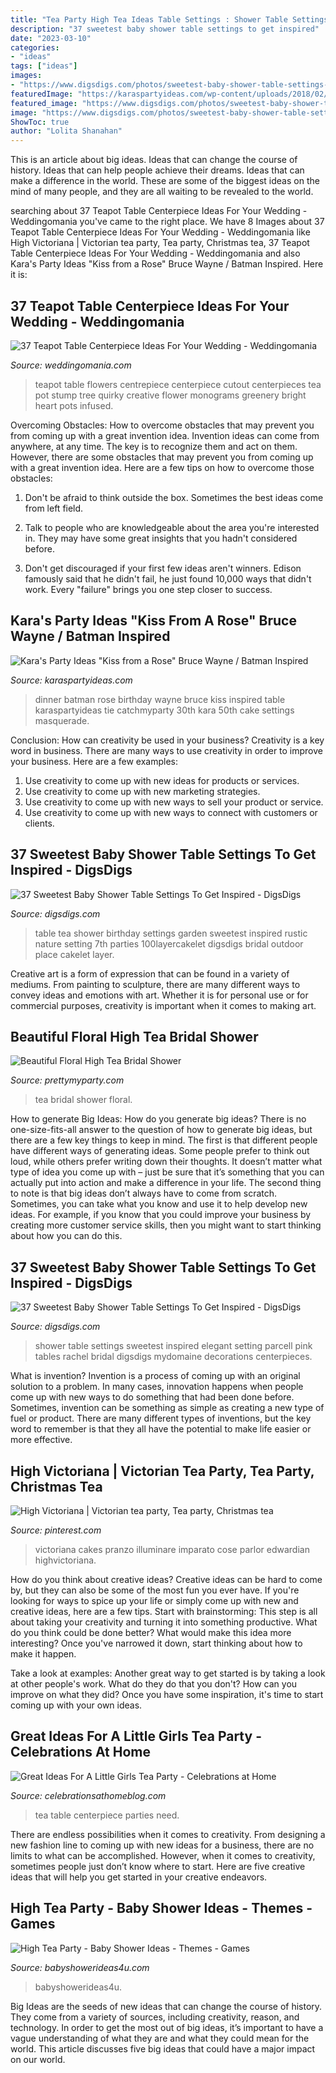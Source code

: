 ```yaml
---
title: "Tea Party High Tea Ideas Table Settings : Shower Table Settings Sweetest Inspired Elegant Setting Parcell Pink Tables Rachel Bridal Digsdigs Mydomaine Decorations Centerpieces"
description: "37 sweetest baby shower table settings to get inspired"
date: "2023-03-10"
categories:
- "ideas"
tags: ["ideas"]
images:
- "https://www.digsdigs.com/photos/sweetest-baby-shower-table-settings-to-get-inspired-28.jpg"
featuredImage: "https://karaspartyideas.com/wp-content/uploads/2018/02/kiss12.jpg"
featured_image: "https://www.digsdigs.com/photos/sweetest-baby-shower-table-settings-to-get-inspired-26.jpg"
image: "https://www.digsdigs.com/photos/sweetest-baby-shower-table-settings-to-get-inspired-26.jpg"
ShowToc: true
author: "Lolita Shanahan"
---
```



This is an article about big ideas. Ideas that can change the course of history. Ideas that can help people achieve their dreams. Ideas that can make a difference in the world. These are some of the biggest ideas on the mind of many people, and they are all waiting to be revealed to the world.

	

		
searching about 37 Teapot Table Centerpiece Ideas For Your Wedding - Weddingomania you've came to the right place. We have 8 Images about 37 Teapot Table Centerpiece Ideas For Your Wedding - Weddingomania like High Victoriana | Victorian tea party, Tea party, Christmas tea, 37 Teapot Table Centerpiece Ideas For Your Wedding - Weddingomania and also Kara&#039;s Party Ideas &quot;Kiss from a Rose&quot; Bruce Wayne / Batman Inspired. Here it is:
		
    
## 37 Teapot Table Centerpiece Ideas For Your Wedding - Weddingomania

<img loading=lazy src="https://i.weddingomania.com/2016/04/a-tree-stump-with-a-cutout-heart-and-monograms-a-white-teapot-with-greenery-and-bright-flowers.jpg" onerror="this.onerror=null;this.src='https://tse1.mm.bing.net/th?id=OIP.IGGOXMNPomhbV2D2dhD6hwHaLH&amp;pid=15.1';" alt="37 Teapot Table Centerpiece Ideas For Your Wedding - Weddingomania">

_Source: weddingomania.com_

>teapot table flowers centrepiece centerpiece cutout centerpieces tea pot stump tree quirky creative flower monograms greenery bright heart pots infused. 

	

Overcoming Obstacles: How to overcome obstacles that may prevent you from coming up with a great invention idea.
Invention ideas can come from anywhere, at any time. The key is to recognize them and act on them. However, there are some obstacles that may prevent you from coming up with a great invention idea. Here are a few tips on how to overcome those obstacles:
1) Don't be afraid to think outside the box. Sometimes the best ideas come from left field.

2) Talk to people who are knowledgeable about the area you're interested in. They may have some great insights that you hadn't considered before.

3) Don't get discouraged if your first few ideas aren't winners. Edison famously said that he didn't fail, he just found 10,000 ways that didn't work. Every "failure" brings you one step closer to success.

    
## Kara&#039;s Party Ideas &quot;Kiss From A Rose&quot; Bruce Wayne / Batman Inspired

<img loading=lazy src="https://karaspartyideas.com/wp-content/uploads/2018/02/kiss12.jpg" onerror="this.onerror=null;this.src='https://tse2.mm.bing.net/th?id=OIP.XN2l957JjG17dWoPZ4BSFAHaLG&amp;pid=15.1';" alt="Kara&#039;s Party Ideas &quot;Kiss from a Rose&quot; Bruce Wayne / Batman Inspired">

_Source: karaspartyideas.com_

>dinner batman rose birthday wayne bruce kiss inspired table karaspartyideas tie catchmyparty 30th kara 50th cake settings masquerade. 

	

Conclusion: How can creativity be used in your business?
Creativity is a key word in business. There are many ways to use creativity in order to improve your business. Here are a few examples:
1. Use creativity to come up with new ideas for products or services.
2. Use creativity to come up with new marketing strategies.
3. Use creativity to come up with new ways to sell your product or service.
4. Use creativity to come up with new ways to connect with customers or clients.

    
## 37 Sweetest Baby Shower Table Settings To Get Inspired - DigsDigs

<img loading=lazy src="https://www.digsdigs.com/photos/sweetest-baby-shower-table-settings-to-get-inspired-26.jpg" onerror="this.onerror=null;this.src='https://tse2.mm.bing.net/th?id=OIP.WgfzxOhZgVL_saPGKmEJ_gHaKG&amp;pid=15.1';" alt="37 Sweetest Baby Shower Table Settings To Get Inspired - DigsDigs">

_Source: digsdigs.com_

>table tea shower birthday settings garden sweetest inspired rustic nature setting 7th parties 100layercakelet digsdigs bridal outdoor place cakelet layer. 

	

Creative art is a form of expression that can be found in a variety of mediums. From painting to sculpture, there are many different ways to convey ideas and emotions with art. Whether it is for personal use or for commercial purposes, creativity is important when it comes to making art.

    
## Beautiful Floral High Tea Bridal Shower

<img loading=lazy src="http://www.prettymyparty.com/wp-content/uploads/2017/08/high-tea-bridal-shower-tea-pot.jpg" onerror="this.onerror=null;this.src='https://tse3.mm.bing.net/th?id=OIP.tWK2RBEEOsgKxex6GZammAHaLH&amp;pid=15.1';" alt="Beautiful Floral High Tea Bridal Shower">

_Source: prettymyparty.com_

>tea bridal shower floral. 

	

How to generate Big Ideas: How do you generate big ideas?
There is no one-size-fits-all answer to the question of how to generate big ideas, but there are a few key things to keep in mind. The first is that different people have different ways of generating ideas. Some people prefer to think out loud, while others prefer writing down their thoughts. It doesn’t matter what type of idea you come up with – just be sure that it’s something that you can actually put into action and make a difference in your life. 
The second thing to note is that big ideas don’t always have to come from scratch. Sometimes, you can take what you know and use it to help develop new ideas. For example, if you know that you could improve your business by creating more customer service skills, then you might want to start thinking about how you can do this.

    
## 37 Sweetest Baby Shower Table Settings To Get Inspired - DigsDigs

<img loading=lazy src="https://www.digsdigs.com/photos/sweetest-baby-shower-table-settings-to-get-inspired-28.jpg" onerror="this.onerror=null;this.src='https://tse1.mm.bing.net/th?id=OIP._6Gq2IBHJ4SNNKMn7wYZ-wHaLG&amp;pid=15.1';" alt="37 Sweetest Baby Shower Table Settings To Get Inspired - DigsDigs">

_Source: digsdigs.com_

>shower table settings sweetest inspired elegant setting parcell pink tables rachel bridal digsdigs mydomaine decorations centerpieces. 

	

What is invention?
Invention is a process of coming up with an original solution to a problem. In many cases, innovation happens when people come up with new ways to do something that had been done before. Sometimes, invention can be something as simple as creating a new type of fuel or product. There are many different types of inventions, but the key word to remember is that they all have the potential to make life easier or more effective.

    
## High Victoriana | Victorian Tea Party, Tea Party, Christmas Tea

<img loading=lazy src="https://i.pinimg.com/originals/79/a0/89/79a089c8c4f7da5ebc07ab2ccfc5a2f2.jpg" onerror="this.onerror=null;this.src='https://tse3.mm.bing.net/th?id=OIP.l05EgpAv5HUGqoq8mCsY1wHaJ4&amp;pid=15.1';" alt="High Victoriana | Victorian tea party, Tea party, Christmas tea">

_Source: pinterest.com_

>victoriana cakes pranzo illuminare imparato cose parlor edwardian highvictoriana. 

	

How do you think about creative ideas?
Creative ideas can be hard to come by, but they can also be some of the most fun you ever have. If you're looking for ways to spice up your life or simply come up with new and creative ideas, here are a few tips. 
Start with brainstorming: This step is all about taking your creativity and turning it into something productive. What do you think could be done better? What would make this idea more interesting? Once you've narrowed it down, start thinking about how to make it happen. 

Take a look at examples: Another great way to get started is by taking a look at other people's work. What do they do that you don't? How can you improve on what they did? Once you have some inspiration, it's time to start coming up with your own ideas.

    
## Great Ideas For A Little Girls Tea Party - Celebrations At Home

<img loading=lazy src="http://celebrationsathomeblog.com/wp-content/uploads/2012/06/little-girls-tea-party-5.jpg" onerror="this.onerror=null;this.src='https://tse2.mm.bing.net/th?id=OIP.ImPKfAU-LcuQFYHBThcLRAHaEp&amp;pid=15.1';" alt="Great Ideas For A Little Girls Tea Party - Celebrations at Home">

_Source: celebrationsathomeblog.com_

>tea table centerpiece parties need. 

	

There are endless possibilities when it comes to creativity. From designing a new fashion line to coming up with new ideas for a business, there are no limits to what can be accomplished. However, when it comes to creativity, sometimes people just don’t know where to start. Here are five creative ideas that will help you get started in your creative endeavors.

    
## High Tea Party - Baby Shower Ideas - Themes - Games

<img loading=lazy src="https://babyshowerideas4u.com/wp-content/uploads/2014/01/481799_499561553408392_1619667807_n.jpg" onerror="this.onerror=null;this.src='https://tse2.mm.bing.net/th?id=OIP.3wCTGU1zz-AhVgqMBAUdbAHaJ4&amp;pid=15.1';" alt="High Tea Party - Baby Shower Ideas - Themes - Games">

_Source: babyshowerideas4u.com_

>babyshowerideas4u. 

	

Big Ideas are the seeds of new ideas that can change the course of history. They come from a variety of sources, including creativity, reason, and technology. In order to get the most out of big ideas, it’s important to have a vague understanding of what they are and what they could mean for the world. This article discusses five big ideas that could have a major impact on our world.

